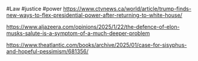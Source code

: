 #Law #justice #power 
https://www.ctvnews.ca/world/article/trump-finds-new-ways-to-flex-presidential-power-after-returning-to-white-house/


https://www.aljazeera.com/opinions/2025/1/22/the-defence-of-elon-musks-salute-is-a-symptom-of-a-much-deeper-problem


https://www.theatlantic.com/books/archive/2025/01/case-for-sisyphus-and-hopeful-pessimism/681356/
